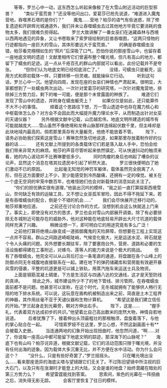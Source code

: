 　　等等，罗兰心中一动，这东西怎么听起来像极了在大雪山附近活动的巨型邪兽？
　　“类似于蛮荒兽？”还没等他问出口，爱葛莎已抢先说道，“难道进入魔鬼营地，吞噬黑石塔的是你们？”
　　魔鬼……营地？帕莎的语气有些迷惑，除了修复遗迹和开辟辉光城通道外，我们并未让吞噬蠕虫去过其他地方毕竟它要消耗的食物太多，我们很难负担得起。
　　罗兰大致讲解了一番女巫们在迷藏森林与西境以西两地遇见的异象，又让书卷取来了索罗娅绘制的巨兽吞噬图，“这两只怪物的行迹都指向一座巨大的雪山，其体形要远大于蛮荒兽。”
　　的确是吞噬蠕虫没错，帕莎看完栩栩如生的“照片”后深吸了口气，恐怕你说的那座雪山中，也留存着一座地底文明的遗迹！文献里相传它们曾遍布整个曙光境，但凡有高山的地方，都留下了蠕虫的足迹。这一点从千疮百孔的群山内部就可以看出，此份记载并不是夸张。
　　“但你们认为地底文明已经彻底消亡了。”
　　没错，可蠕虫只是躯壳，运用方式和原初载体一样，只要转移一份灵魂，就能操纵它行动。
　　听到这句话，罗兰心中一沉。他望向四周，发现在座的女巫们神情也严肃起来。很明显，大家都想到了一处蠕虫两次出动，一次针对爱葛莎的研究塔，一次针对魔鬼营地，排除掉三方势力后，剩下的唯一可能，便是那个未曾露面的种族了。
　　难道它们发现了雪山中的遗迹，并附身在蠕虫躯壳上？
　　如果仅仅是如此，还只能算件不大不小的事情。
　　顺着这个思路往下想，万一雪山遗迹中也存在魔力核心和中枢载体怎么办？对方会不会因此而大幅提升魔力理论水平，从而制造出针对女巫的天谴仪器？
　　另外根据文献中记载，山峦越宏伟，地底文明所建造的城市有可能就越庞大……雪山虽然不像绝境和龙脊山脉那样连绵起伏数千里，但主峰却是此块地域内最高的。倘若那里真存有大量躯壳，他绝不能放着不管。
　　陛下，请务必协助我们探索这座雪山！赛琳忽然急切地说道，如果那里存放着制作好的仪器的话……
　　还有文献上所提到的各类载体它们若是落入敌人手中，恐怕会给我们带来非常大的麻烦。帕莎的声音尽管听起来依然镇定，可从快速抖动的触须来看，她的内心波动并不比赛琳要低多少。
　　同时肉瘤的身后也响起了嘈杂的议论声，显然这个消息在塔其拉遗民中引起了轩然大波。
　　罗兰很快便明白了她们激动不已的原因。
　　比起毫无知觉的神罚军躯体，载体虽然完全脱离了人形，但在这方面要好上不少，至少能感受到冷热酸痛，还拥有一定的嗅觉。被关在一个虚无空洞的牢笼中数百年，也难怪她们也会对新载体的消息如此关注了。
　　“你们的担忧确实很有道理，”他装出沉吟的模样，“我之前一直打算探索西境雪山，奈何缺乏有效的运输工具，又不想让女巫孤军冒险，因此不得不拖延下来。若是有吞噬蠕虫的配合，倒是个不错的机会……”
　　我们会尽快展开迁移行动的，帕莎郑重地应道。
　　之前还在讨论合作的方式，没想到机会这么快就送上门来了。事实上，即使没有对方的恳求，罗兰也会对雪山内部展开调查。除了有必要排除无冬城附近可能存在的威胁外，他对这种能在地底轻易开辟出大尺寸坑道的载体同样充满了兴趣。
　　稍微设想一下，即可明白它的用途究竟有多么广泛！
　　之前他打算将绝境山脉变成一道抵御魔鬼的天险屏障，但想要在工程上实现这一点并不容易。群山之间路途崎岖陡峭，气候变化极大，光是运送水泥、砖石就是个令人头痛的问题。另外想要长期驻军，除了要塞炮台外，营房、道路和必要的生活设施都得建在工事附近，对蜂鸟、莲等人的能力来说是个极大的挑战。
　　但有了吞噬蠕虫，他完全可以从山背后打出一条笔直的通道，将盘踞在各个山峰上的防御点同无冬城腹地直接联系在一起。建在地下的弹药储藏库和营房能有效避开暴风雪的侵袭，平整的坑道更是可以铺上铁轨，用蒸汽拖车来运送士兵及物资。
　　上面是钢筋混凝土碉堡，下方是生活区与四通八达的交通线，这才是天堑防线的真谛。
　　除此之外，城市建设所少不了的地下管线、排污管网，在吞噬蠕虫面前都不是问题。他甚至可以宣称，在这个时代，无冬城就拥有了能够供人畅行无阻的地下排水系统。可以说，这玩意在盾构机被制造出来之前，简直是土木工程界的神器，其作用丝毫不亚于天谴仪器和生物计算机。
　　“希望这是我们建立信任的开始。”罗兰起身走到光幕旁，朝对方伸出右手。
　　陛下，这是……
　　“握手礼，代表着双方达成初步的共识。”他望着比自己高出数米的庞然大物，神情自若地说道。
　　后者犹豫了下，接着伸出头顶最粗壮的那根触须，盘旋着落下，与他的掌心贴合在一起。
　　可惜索罗娅不在这里，罗兰心想，不然这副画面十有**会被载入史册。
　　当连通两地的幻象开始出现扭曲时，他忽然问道，“啊……对了，你说每一座高山中都可能留下地底文明的踪迹，那深海下的山脉呢？”
　　海底下也有山吗？帕莎诧异道，根据文献记载，它们的活动范围只限于曙光境，并没有任何出海的迹象。因为载体大多沉重无比，并不方便在水中活动。你为什么会问这个？
　　“没什么，只是有些好奇罢了，”罗兰摇摇头。
　　只在曙光境出没么……看来那座诡异的海底尖塔与望镜跟它们无关了。不过陈旧望镜中所注视的巨大石门，以及只有在涨潮时才能登上的大陆，又会是谁的地盘？始终潜藏在暗处的第三方势力么？
　　希望雷霆能找到答案。
　　思索间，紫色的光幕在一阵扭曲之后，消失得无影无踪。
　　会客厅里恢复了往日的模样。